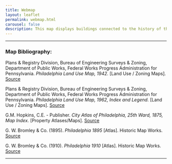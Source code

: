 ```yaml
---
title: Webmap
layout: leaflet
permalink: webmap.html
carousel: false
description: This map displays buildings connected to the history of the Germantown YWCA. It includes YWCA buildings and other associated buildings that have played a role in its story throughout history. Use the + and - buttons on the top left or your cursor to zoom in and out, use your keyboard arrow keys or pinch and zoom from your cursor to move the map around.
---
```


<hr>

### Map Bibliography:

Plans & Registry Division, Bureau of Engineering Surveys & Zoning, Department of Public Works, Federal Works Progress Administration for Pennsylvania.  *Philadelphia Land Use Map, 1942.* [Land Use / Zoning Maps]. 
[Source](https://libwww.freelibrary.org/digital/item/11922)<br>

Plans & Registry Division, Bureau of Engineering Surveys & Zoning, Department of Public Works, Federal Works Progress Administration for Pennsylvania.  *Philadelphia Land Use Map, 1962, Index and Legend.* [Land Use / Zoning Maps]. 
[Source](https://libwww.freelibrary.org/digital/item/12030)<br>

G.M. Hopkins, C.E. - Publisher.  *City Atlas of Philadelphia, 25th Ward, 1875, Map Index.* [Property Atlases/Maps]. 
[Source]( https://libwww.freelibrary.org/digital/item/46178)<br>

G. W. Bromley & Co. (1895). *Philadelphia 1895* [Atlas]. Historic Map Works. 
[Source](https://historicmapworks.com/Atlas/US/6900/)<br>
        
G. W. Bromley & Co. (1910). *Philadelphia 1910* [Atlas]. Historic Map Works. 
[Source](https://www.historicmapworks.com/Atlas/US/7153/)<br>
<hr>


